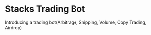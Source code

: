 <h1>Stacks Trading Bot</h1>

<p>Introducing a trading bot(Arbitrage, Snipping, Volume, Copy Trading, Airdrop)</p>

